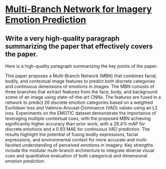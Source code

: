 # [Multi-Branch Network for Imagery Emotion Prediction](https://arxiv.org/abs/2312.07500)

## Write a very high-quality paragraph summarizing the paper that effectively covers the paper.

 Here is a high-quality paragraph summarizing the key points of the paper:

This paper proposes a Multi-Branch Network (MBN) that combines facial, bodily, and contextual image features to predict both discrete categories and continuous dimensions of emotions in images. The MBN consists of three branches that extract features from the face, body, and background scene of an image using state-of-the-art CNNs. The features are fused in a network to predict 26 discrete emotion categories based on a weighted Euclidean loss and Valence-Arousal-Dominance (VAD) values using an L2 loss. Experiments on the EMOTIC dataset demonstrate the importance of leveraging multiple contextual cues, with the proposed MBN achieving significantly higher accuracy than prior work, with a 28.4% mAP for discrete emotions and a 0.93 MAE for continuous VAD prediction. The results highlight the potential of fusing bodily expressions, facial expressions, and environmental context for more accurate and multi-faceted understanding of perceived emotions in imagery. Key strengths include the modular multi-branch architecture to integrate diverse visual cues and quantitative evaluation of both categorical and dimensional emotion prediction.
